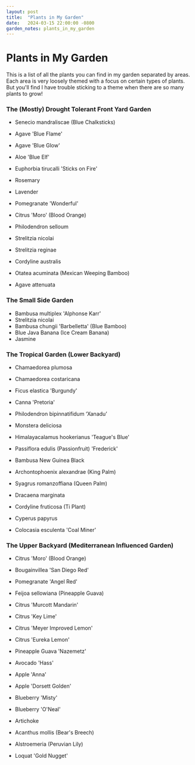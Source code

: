 ```yaml
---
layout: post
title:  "Plants in My Garden"
date:   2024-03-15 22:00:00 -0800
garden_notes: plants_in_my_garden
---
```


Plants in My Garden
====================

This is a list of all the plants you can find in my garden separated by areas. Each area is very loosely themed with a focus on certain types of plants. But you'll find I have trouble sticking to a theme when there are so many plants to grow!

### The (Mostly) Drought Tolerant Front Yard Garden

- Senecio mandraliscae (Blue Chalksticks)
- Agave 'Blue Flame'
- Agave 'Blue Glow'
- Aloe 'Blue Elf'
- Euphorbia tirucalli 'Sticks on Fire'

- Rosemary
- Lavender

- Pomegranate 'Wonderful'
- Citrus 'Moro' (Blood Orange)

- Philodendron selloum

- Strelitzia nicolai
- Strelitzia reginae
- Cordyline australis
- Otatea acuminata (Mexican Weeping Bamboo)
- Agave attenuata

### The Small Side Garden

- Bambusa multiplex 'Alphonse Karr'
- Strelitzia nicolai
- Bambusa chungii 'Barbelletta' (Blue Bamboo)
- Blue Java Banana (Ice Cream Banana)
- Jasmine

### The Tropical Garden (Lower Backyard)

- Chamaedorea plumosa
- Chamaedorea costaricana
- Ficus elastica 'Burgundy'
- Canna 'Pretoria'
- Philodendron bipinnatifidum ‘Xanadu’
- Monstera deliciosa
- Himalayacalamus hookerianus 'Teague's Blue'

- Passiflora edulis (Passionfruit) 'Frederick'

- Bambusa New Guinea Black

- Archontophoenix alexandrae (King Palm)
- Syagrus romanzoffiana (Queen Palm)
- Dracaena marginata
- Cordyline fruticosa (Ti Plant)

- Cyperus papyrus
- Colocasia esculenta 'Coal Miner'

### The Upper Backyard (Mediterranean Influenced Garden)

- Citrus 'Moro' (Blood Orange)
- Bougainvillea 'San Diego Red'
- Pomegranate 'Angel Red'
- Feijoa sellowiana (Pineapple Guava)
- Citrus 'Murcott Mandarin'

- Citrus 'Key Lime'
- Citrus 'Meyer Improved Lemon'
- Citrus 'Eureka Lemon'
- Pineapple Guava 'Nazemetz'

- Avocado 'Hass'

- Apple 'Anna'
- Apple 'Dorsett Golden'
- Blueberry 'Misty'
- Blueberry 'O'Neal'

- Artichoke
- Acanthus mollis (Bear's Breech)
- Alstroemeria (Peruvian Lily)
- Loquat 'Gold Nugget'
